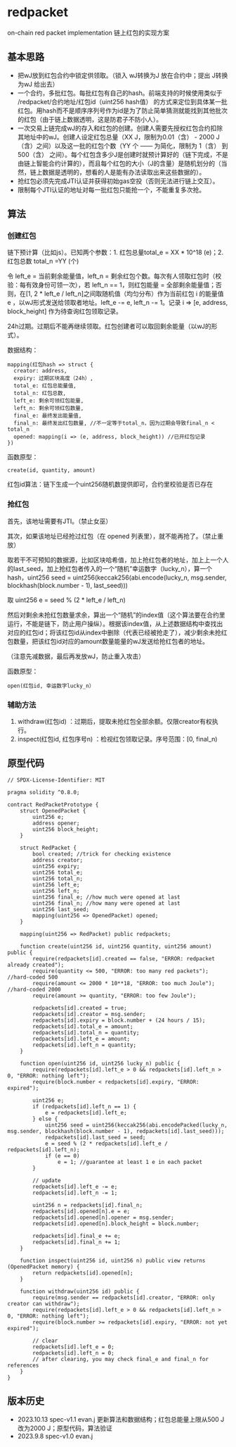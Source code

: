 # redpacket
on-chain red packet implementation
链上红包的实现方案

## 基本思路

* 把wJ放到红包合约中锁定供领取。（锁入 wJ转换为J 放在合约中；提出 J转换为wJ 给出去）
* 一个合约，多批红包。每批红包有自己的hash。前端支持的时候使用类似于 /redpacket/合约地址/红包id（uint256 hash值） 的方式来定位到具体某一批红包。用hash而不是顺序序列号作为id是为了防止简单猜测就能找到其他批次的红包（由于链上数据透明，这是防君子不防小人）。
* 一次交易上链完成wJ的存入和红包的创建。创建人需要先授权红包合约扣除其地址中的wJ。创建人设定红包总量（XX J，限制为0.01（含） - 2000 J（含）之间）以及这一批的红包个数（YY 个 —— 为简化，限制为 1（含） 到 500（含） 之间）。每个红包含多少J是创建时就预计算好的（链下完成，不是由链上智能合约计算的），而且每个红包的大小（J的含量）是随机划分的（当然，链上数据是透明的，想看的人是能有办法读取出来这些数据的）。
* 抢红包必须先完成JTI认证并获得初始gas空投（否则无法进行链上交互）。
* 限制每个JTI认证的地址对每一批红包只能抢一个，不能重复多次抢。

## 算法

### 创建红包

链下预计算（比如js）。已知两个参数：1. 红包总量total_e = XX * 10^18 (e)；2. 红包总数 total_n =YY (个)

令 left_e = 当前剩余能量值，left_n = 剩余红包个数。每次有人领取红包时（校验：每有效身份可领一次），若 left_n == 1，则红包能量 = 全部剩余能量值；否则，在[1, 2 * left_e / left_n]之间取随机值（均匀分布）作为当前红包 i 的能量值 e ，以wJ形式发送给领取者地址。left_e -= e, left_n -= 1。记录 i => [e, address, block_height] 作为待查询红包领取记录。

24h过期。过期后不能再继续领取。红包创建者可以取回剩余能量（以wJ的形式）。

数据结构：
```
mapping(红包hash => struct {
  creator: address,
  expiry: 过期区块高度（24h）,
  total_e: 红包总能量值,
  total_n: 红包总数,
  left_e: 剩余可领红包能量,
  left_n: 剩余可领红包数量,
  final_e: 最终发出能量值,
  final_n: 最终发出红包数量, //不一定等于total_n，因为过期会导致final_n < total_n
  opened: mapping(i => (e, address, block_height)) //已开红包记录
})
```

函数原型：
```
create(id, quantity, amount)
```

红包id算法：链下生成一个uint256随机数提供即可，合约里校验是否已存在

### 抢红包

首先，该地址需要有JTI。（禁止女巫）

其次，如果该地址已经抢过红包（在 opened 列表里），就不能再抢了。（禁止重放）

取若干不可预知的数据源，比如区块哈希值，加上抢红包者的地址，加上上一个人的last_seed，加上抢红包者传入的一个“随机”幸运数字（lucky_n），算一个hash，uint256 seed = uint256(keccak256(abi.encode(lucky_n, msg.sender, blockhash(block.number - 1), last_seed)))

取 uint256 e = seed % (2 * left_e / left_n)

然后对剩余未抢红包数量求余，算出一个“随机”的index值（这个算法要在合约里运行，不能是链下，防止用户操纵）。根据该index值，从上述数据结构中查找出对应的红包id；将该红包id从index中删除（代表已经被抢走了），减少剩余未抢红包数量，把该红包id对应的amount数量能量的wJ发送给抢红包者的地址。

（注意先减数据，最后再发放wJ，防止重入攻击）

函数原型：
```
open(红包id, 幸运数字lucky_n）
```

### 辅助方法

1. withdraw(红包id) ：过期后，提取未抢红包全部余额。仅限creator有权执行。
2. inspect(红包id, 红包序号n) ：检视红包领取记录。序号范围：[0, final_n)

## 原型代码

```
// SPDX-License-Identifier: MIT

pragma solidity ^0.8.0;

contract RedPacketPrototype {
    struct OpenedPacket {
        uint256 e;
        address opener;
        uint256 block_height;
    }

    struct RedPacket {
        bool created; //trick for checking existence
        address creator;
        uint256 expiry;
        uint256 total_e;
        uint256 total_n;
        uint256 left_e;
        uint256 left_n;
        uint256 final_e; //how much were opened at last
        uint256 final_n; //how many were opened at last
        uint256 last_seed;
        mapping(uint256 => OpenedPacket) opened;
    }

    mapping(uint256 => RedPacket) public redpackets;

    function create(uint256 id, uint256 quantity, uint256 amount) public {
        require(redpackets[id].created == false, "ERROR: redpacket already created");
        require(quantity <= 500, "ERROR: too many red packets"); //hard-coded 500
        require(amount <= 2000 * 10**18, "ERROR: too much Joule"); //hard-coded 2000
        require(amount >= quantity, "ERROR: too few Joule");

        redpackets[id].created = true;
        redpackets[id].creator = msg.sender;
        redpackets[id].expiry = block.number + (24 hours / 15);
        redpackets[id].total_e = amount;
        redpackets[id].total_n = quantity;
        redpackets[id].left_e = amount;
        redpackets[id].left_n = quantity;
    }

    function open(uint256 id, uint256 lucky_n) public {
        require(redpackets[id].left_e > 0 && redpackets[id].left_n > 0, "ERROR: nothing left");
        require(block.number < redpackets[id].expiry, "ERROR: expired");
        
        uint256 e;
        if (redpackets[id].left_n == 1) {
            e = redpackets[id].left_e;
        } else {
            uint256 seed = uint256(keccak256(abi.encodePacked(lucky_n, msg.sender, blockhash(block.number - 1), redpackets[id].last_seed)));
            redpackets[id].last_seed = seed;
            e = seed % (2 * redpackets[id].left_e / redpackets[id].left_n);
            if (e == 0)
                e = 1; //guarantee at least 1 e in each packet
        }

        // update
        redpackets[id].left_e -= e;
        redpackets[id].left_n -= 1;

        uint256 n = redpackets[id].final_n;
        redpackets[id].opened[n].e = e;
        redpackets[id].opened[n].opener = msg.sender;
        redpackets[id].opened[n].block_height = block.number;

        redpackets[id].final_e += e;
        redpackets[id].final_n += 1;  
    }

    function inspect(uint256 id, uint256 n) public view returns (OpenedPacket memory) {
        return redpackets[id].opened[n];
    }

    function withdraw(uint256 id) public {
        require(msg.sender == redpackets[id].creator, "ERROR: only creator can withdraw");
        require(redpackets[id].left_e > 0 && redpackets[id].left_n > 0, "ERROR: nothing left");
        require(block.number >= redpackets[id].expiry, "ERROR: not yet expired");

        // clear
        redpackets[id].left_e = 0;
        redpackets[id].left_n = 0;
        // after clearing, you may check final_e and final_n for references
    }
}
```

## 版本历史

* 2023.10.13 spec-v1.1 evan.j 更新算法和数据结构；红包总能量上限从500 J改为2000 J；原型代码，算法验证
* 2023.9.8 spec-v1.0 evan.j 

